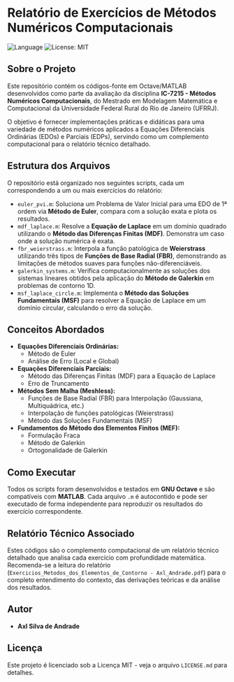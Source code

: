 # Relatório de Exercícios de Métodos Numéricos Computacionais

![Language](https://img.shields.io/badge/Language-Octave-blue.svg) ![License: MIT](https://img.shields.io/badge/License-MIT-yellow.svg)

## Sobre o Projeto

Este repositório contém os códigos-fonte em Octave/MATLAB desenvolvidos como parte da avaliação da disciplina **IC-7215 - Métodos Numéricos Computacionais**, do Mestrado em Modelagem Matemática e Computacional da Universidade Federal Rural do Rio de Janeiro (UFRRJ).

O objetivo é fornecer implementações práticas e didáticas para uma variedade de métodos numéricos aplicados a Equações Diferenciais Ordinárias (EDOs) e Parciais (EDPs), servindo como um complemento computacional para o relatório técnico detalhado.

## Estrutura dos Arquivos

O repositório está organizado nos seguintes scripts, cada um correspondendo a um ou mais exercícios do relatório:

* `euler_pvi.m`: Soluciona um Problema de Valor Inicial para uma EDO de 1ª ordem via **Método de Euler**, compara com a solução exata e plota os resultados.
* `mdf_laplace.m`: Resolve a **Equação de Laplace** em um domínio quadrado utilizando o **Método das Diferenças Finitas (MDF)**. Demonstra um caso onde a solução numérica é exata.
* `fbr_weierstrass.m`: Interpola a função patológica de **Weierstrass** utilizando três tipos de **Funções de Base Radial (FBR)**, demonstrando as limitações de métodos suaves para funções não-diferenciáveis.
* `galerkin_systems.m`: Verifica computacionalmente as soluções dos sistemas lineares obtidos pela aplicação do **Método de Galerkin** em problemas de contorno 1D.
* `msf_laplace_circle.m`: Implementa o **Método das Soluções Fundamentais (MSF)** para resolver a Equação de Laplace em um domínio circular, calculando o erro da solução.

## Conceitos Abordados

-   **Equações Diferenciais Ordinárias:**
    -   Método de Euler
    -   Análise de Erro (Local e Global)
-   **Equações Diferenciais Parciais:**
    -   Método das Diferenças Finitas (MDF) para a Equação de Laplace
    -   Erro de Truncamento
-   **Métodos Sem Malha (Meshless):**
    -   Funções de Base Radial (FBR) para Interpolação (Gaussiana, Multiquádrica, etc.)
    -   Interpolação de funções patológicas (Weierstrass)
    -   Método das Soluções Fundamentais (MSF)
-   **Fundamentos do Método dos Elementos Finitos (MEF):**
    -   Formulação Fraca
    -   Método de Galerkin
    -   Ortogonalidade de Galerkin

## Como Executar

Todos os scripts foram desenvolvidos e testados em **GNU Octave** e são compatíveis com **MATLAB**. Cada arquivo `.m` é autocontido e pode ser executado de forma independente para reproduzir os resultados do exercício correspondente.

## Relatório Técnico Associado

Estes códigos são o complemento computacional de um relatório técnico detalhado que analisa cada exercício com profundidade matemática. Recomenda-se a leitura do relatório (`Exercicios_Metodos_dos_Elementos_de_Contorno - Axl_Andrade.pdf`) para o completo entendimento do contexto, das derivações teóricas e da análise dos resultados.

## Autor

* **Axl Silva de Andrade**

## Licença

Este projeto é licenciado sob a Licença MIT - veja o arquivo `LICENSE.md` para detalhes.
